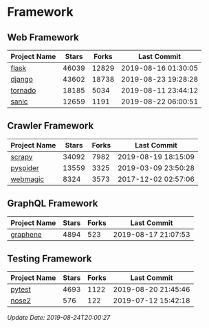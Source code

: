 # Framework

## Web Framework

| Project Name | Stars | Forks | Last Commit |
| ------------ | ----- | ----- | ----------- |
| [flask](https://github.com/pallets/flask) | 46039 | 12829 | 2019-08-16 01:30:05 |
| [django](https://github.com/django/django) | 43602 | 18738 | 2019-08-23 19:28:28 |
| [tornado](https://github.com/tornadoweb/tornado) | 18185 | 5034 | 2019-08-11 23:44:12 |
| [sanic](https://github.com/huge-success/sanic) | 12659 | 1191 | 2019-08-22 06:00:51 |

## Crawler Framework

| Project Name | Stars | Forks | Last Commit |
| ------------ | ----- | ----- | ----------- |
| [scrapy](https://github.com/scrapy/scrapy) | 34092 | 7982 | 2019-08-19 18:15:09 |
| [pyspider](https://github.com/binux/pyspider) | 13559 | 3325 | 2019-03-09 23:50:28 |
| [webmagic](https://github.com/code4craft/webmagic) | 8324 | 3573 | 2017-12-02 02:57:06 |

## GraphQL Framework

| Project Name | Stars | Forks | Last Commit |
| ------------ | ----- | ----- | ----------- |
| [graphene](https://github.com/graphql-python/graphene) | 4894 | 523 | 2019-08-17 21:07:53 |

## Testing Framework

| Project Name | Stars | Forks | Last Commit |
| ------------ | ----- | ----- | ----------- |
| [pytest](https://github.com/pytest-dev/pytest) | 4693 | 1122 | 2019-08-20 21:45:46 |
| [nose2](https://github.com/nose-devs/nose2) | 576 | 122 | 2019-07-12 15:42:18 |

*Update Date: 2019-08-24T20:00:27*